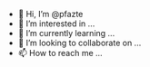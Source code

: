 - 👋 Hi, I’m @pfazte
- 👀 I’m interested in ...
- 🌱 I’m currently learning ...
- 💞️ I’m looking to collaborate on ...
- 📫 How to reach me ...

<!---
pfazte/pfazte is a ✨ special ✨ repository because its `README.md` (this file) appears on your GitHub profile.
You can click the Preview link to take a look at your changes.
--->
